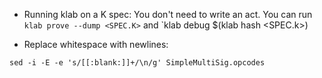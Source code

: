 * Running klab on a K spec: You don't need to write an act. 
You can run `klab prove --dump <SPEC.K>` and `klab debug $(klab hash <SPEC.k>)


* Replace whitespace with newlines:

`sed -i -E -e 's/[[:blank:]]+/\n/g' SimpleMultiSig.opcodes`